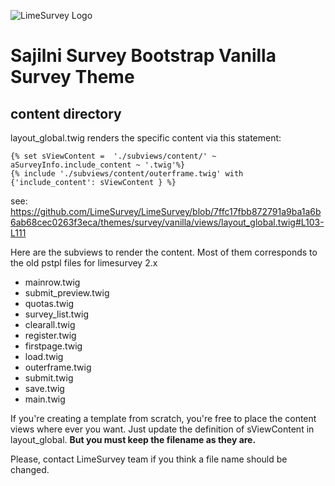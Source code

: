 ![LimeSurvey Logo](https://www.limesurvey.org/images/logos/logo_main.png)
# Sajilni Survey Bootstrap Vanilla Survey Theme

## content directory


layout_global.twig renders the specific content via this statement:
```
{% set sViewContent =  './subviews/content/' ~ aSurveyInfo.include_content ~ '.twig'%}
{% include './subviews/content/outerframe.twig' with {'include_content': sViewContent } %}
```

see: https://github.com/LimeSurvey/LimeSurvey/blob/7ffc17fbb872791a9ba1a6b6ab68cec0263f3eca/themes/survey/vanilla/views/layout_global.twig#L103-L111

Here are the subviews to render the content. Most of them corresponds to the old pstpl files for limesurvey 2.x

* mainrow.twig
* submit_preview.twig  
* quotas.twig
* survey_list.twig
* clearall.twig
* register.twig
* firstpage.twig
* load.twig
* outerframe.twig
* submit.twig
* save.twig
* main.twig


If you're creating a template from scratch, you're free to place the content views where ever you want. Just update the definition of sViewContent in layout_global.
**But you must keep the filename as they are.**

Please, contact LimeSurvey team if you think a file name should be changed.
